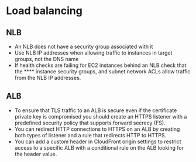 # Load balancing

## NLB

* An NLB does not have a security group associated with it&#x20;
* Use NLB IP addresses when allowing traffic to instances in target groups, not the DNS name
* If health checks are failing for EC2 instances behind an NLB check that the **** instance security groups, and subnet network ACLs allow traffic from the NLB IP addresses.

## ALB

* To ensure that TLS traffic to an ALB is secure even if the certificate private key is compromised you should create an HTTPS listener with a predefined security policy that supports forward secrecy (FS).
* You can redirect HTTP connections to HTTPS on an ALB by creating both types of listener and a rule that redirects HTTP to HTTPS.
* You can add a custom header in CloudFront origin settings to restrict access to a specific ALB with a conditional rule on the ALB looking for the header value.
